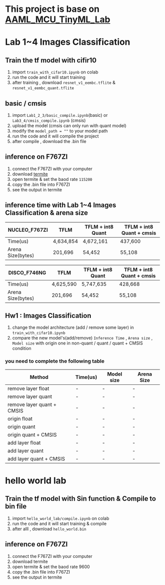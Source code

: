 # This project is base on [AAML_MCU_TinyML_Lab](https://github.com/liuyy3364/AAML_MCU_TinyML_Lab/tree/master)

# Lab 1~4 Images Classification

## Train the tf model with cifir10 
1. import ```train_with_cifar10.ipynb``` on colab
2. run the code and it will start training
2. after training , download ```resnet_v1_eembc.tflite``` & ```resnet_v1_eembc_quant.tflite```

## basic / cmsis
1. import ```Lab1_2_3/basic_compile.ipynb```(basic) or ```Lab3_4/cmsis_compile.ipynb``` (cmsis)
2. upload the model (cmsis can only run with quant model)
3. modify the ```model_path = ""``` to your model path
3. run the code and it will compile the project
4. after compile , download the .bin file

## inference on F767ZI 

1. connect the F767ZI with your computer
2. download [termite](https://www.compuphase.com/software_termite.htm)
3. open termite & set the baod rate ```115200```
4. copy the .bin file into F767ZI
5. see the output in termite


## inference time with Lab 1~4 Images Classification & arena size

| NUCLEO_F767ZI | TFLM | TFLM + int8 Quant | TFLM + int8 Quant + cmsis | 
| - |------|-------------------|---------------------------|
|Time(us)|4,634,854|4,672,161|437,600|
|Arena Size(bytes) | 201,696 |  54,452 | 55,108 |

| DISCO_F746NG | TFLM | TFLM + int8 Quant | TFLM + int8 Quant + cmsis | 
| - |------|-------------------|---------------------------|
|Time(us)|4,625,590 |5,747,635 | 428,668 |
|Arena Size(bytes) |201,696|54,452| 55,108  |

## Hw1 : Images Classification 
1. change the model architecture (add / remove some layer) in `train_with_cifar10.ipynb`
2. compare the new model's(add/remove) `Inference Time` , `Arena size` , `Model size` with origin one in non-quant / quant / quant + CMSIS condition

### you need to complete the following table
| Method | Time(us) | Model size | Arena Size |
|--------------------|----------|------------|------------|
| remove layer float | - | - | - |
| remove layer quant | - | - | - |
| remove layer quant + CMSIS | - | - | - |
| origin float | - | - | - |
| origin quant | - | - | - |
| origin quant + CMSIS | - | - | - |
| add layer float | - | - | - |
| add layer quant | - | - | - |
| add layer quant + CMSIS | - | - | - |



# hello world lab
## Train the tf model with Sin function & Compile to bin file
1. import ```hello_world_lab/compile.ipynb``` on colab
2. run the code and it will start training & compile
2. after alll , download ```hello_world.bin ``` 
## inference on F767ZI
1. connect the F767ZI with your computer
2. download termite
3. open termite & set the baod rate 9600
4. copy the .bin file into F767ZI
5. see the output in termite